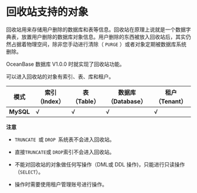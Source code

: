 回收站支持的对象 
=============================



回收站用来存储用户删除的数据库和表等信息。回收站在原理上说就是一个数据字典表，放置用户删除的数据库对象信息。用户删除的东西被放入回收站后，其实仍然占据着物理空间，除非您手动进行清除（ `PURGE` ）或者对象定期被数据库系统删除。

OceanBase 数据库 V1.0.0 时就实现了回收站功能。

可以进入回收站的对象有索引、表、库和租户。


|  **模式**   | **索引（Index）** | **表（Table）** | **数据库（Database）** | **租户（Tenant）** |
|-----------|---------------|--------------|-------------------|----------------|
| **MySQL** | √             | √            | √                 | √              |


**注意**



* `TRUNCATE `或 `DROP `系统表不会进入回收站。

  

* 直接`TRUNCATE`或 `DROP`索引不会进入回收站。

  

* 不能对回收站的对象做任何写操作（DML或 DDL 操作)，只能进行只读操作（`SELECT`）。

  

* 操作时需要使用租户管理账号进行操作。

  











